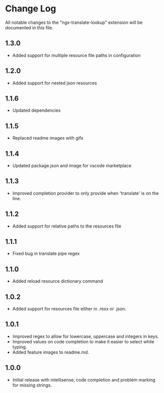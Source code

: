 # Change Log

All notable changes to the "ngx-translate-lookup" extension will be documented in this file.

## 1.3.0

- Added support for multiple resource file paths in configuration

## 1.2.0

- Added support for nested json resources

## 1.1.6

- Updated dependencies

## 1.1.5

- Replaced readme images with gifs

## 1.1.4

- Updated package.json and image for vscode marketplace

## 1.1.3

- Improved completion provider to only provide when 'translate' is on the line.

## 1.1.2

- Added support for relative paths to the resources file

## 1.1.1

- Fixed bug in translate pipe regex

## 1.1.0

- Added reload resource dictionary command

## 1.0.2

- Added support for resources file either in .resx or .json.

## 1.0.1

- Improved regex to allow for lowercase, uppercase and integers in keys.
- Improved values on code completion to make it easier to select while typing.
- Added feature images to readme.md.

## 1.0.0

- Initial release with intellisense, code completion and problem marking for missing strings.

